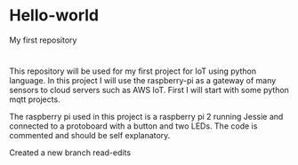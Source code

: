 # Hello-world
My first repository
#
This repository will be used for my first project for IoT using python language. In this project I will use the raspberry-pi as a gateway of many sensors to cloud servers such as AWS IoT. First I will start with some python mqtt projects.

The raspberry pi used in this project is a raspberry pi 2 running Jessie and connected to a protoboard with a button and two LEDs. The code is commented and should be self explanatory.

Created a new branch read-edits
